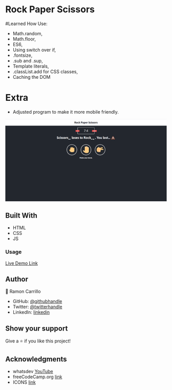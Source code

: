 # Rock Paper Scissors

#Learned How Use:

- Math.random,
- Math.floor,
- ES6,
- Using switch over if,
- .fontsize,
- .sub and .sup,
- Template literals,
- .classList.add for CSS classes,
- Caching the DOM

# Extra

- Adjusted program to make it more mobile friendly.

![screenshot](./static/images/RockPaperScissors.png)

## Built With

- HTML
- CSS
- JS

### Usage

[Live Demo Link](https://ramon-carrillo.github.io/RockPaperScissors/)

## Author

👤 Ramon Carrillo

- GitHub: [@githubhandle](https://github.com/Ramon-Carrillo)
- Twitter: [@twitterhandle](https://twitter.com/ramon_de_NL)
- LinkedIn: [linkedin](https://www.linkedin.com/in/ramon-carrillo-54525a1ab/)

## Show your support

Give a ⭐️ if you like this project!

## Acknowledgments

- whatsdev [YouTube](https://www.youtube.com/channel/UC0tRdbXVDbhaRvZPKsRgmxg)
- freeCodeCamp.org [link](https://www.freecodecamp.org/)
- ICONS [link](https://icons8.com/icons)
